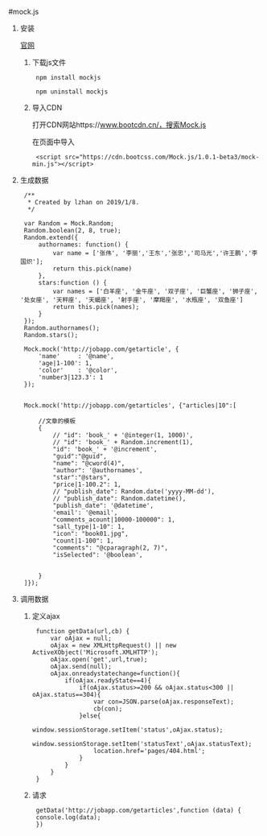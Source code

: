 #mock.js
1. 安装

	[官网](http://mockjs.com/)
	
	1. 下载js文件

			npm install mockjs
			
			npm uninstall mockjs
	2. 导入CDN

		打开CDN网站https://www.bootcdn.cn/，搜索Mock.js
		
		在页面中导入
		
			<script src="https://cdn.bootcss.com/Mock.js/1.0.1-beta3/mock-min.js"></script>
			
2. 生成数据

		/**
		 * Created by lzhan on 2019/1/8.
		 */
		
		var Random = Mock.Random;
		Random.boolean(2, 8, true);
		Random.extend({
		    authornames: function() {
		        var name = ['张伟', '李丽','王东','张忠','司马光','许王鹏','李国炽'];
		        return this.pick(name)
		    },
		    stars:function () {
		        var names = ['白羊座', '金牛座', '双子座', '巨蟹座', '狮子座', '处女座', '天秤座', '天蝎座', '射手座', '摩羯座', '水瓶座', '双鱼座']
		        return this.pick(names);
		    }
		});
		Random.authornames();
		Random.stars();
		
		Mock.mock('http://jobapp.com/getarticle', {
		    'name'     : '@name',
		    'age|1-100': 1,
		    'color'    : '@color',
		    'number3|123.3': 1
		});
		
		
		Mock.mock('http://jobapp.com/getarticles', {"articles|10":[
		
		    //文章的模板
		    {
		        // "id": 'book_' + '@integer(1, 1000)',
		        // "id": 'book_' + Random.increment(1),
		        "id": 'book_' + '@increment',
		        "guid":"@guid",
		        "name": "@cword(4)",
		        "author": '@authornames',
		        "star":"@stars",
		        "price|1-100.2": 1,
		        // "publish_date": Random.date('yyyy-MM-dd'),
		        // "publish_date": Random.datetime(),
		        "publish_date": '@datetime',
		        'email': '@email',
		        "comments_acount|10000-100000": 1,
		        "sall_type|1-10": 1,
		        "icon": "book01.jpg",
		        "count|1-100": 1,
		        "comments": "@cparagraph(2, 7)",
		        "isSelected": '@boolean',
		
		
		    }
		]});
		
3. 调用数据

	1. 定义ajax

			function getData(url,cb) {
			    var oAjax = null;
			    oAjax = new XMLHttpRequest() || new ActiveXObject('Microsoft.XMLHTTP');
			    oAjax.open('get',url,true);
			    oAjax.send(null);
			    oAjax.onreadystatechange=function(){
			        if(oAjax.readyState==4){
			            if(oAjax.status>=200 && oAjax.status<300 || oAjax.status==304){
			                var con=JSON.parse(oAjax.responseText);
			                cb(con);
			            }else{
			                window.sessionStorage.setItem('status',oAjax.status);
			                window.sessionStorage.setItem('statusText',oAjax.statusText);
			                location.href='pages/404.html';
			            }
			        }
			    }
			}
	2. 请求

			getData('http://jobapp.com/getarticles',function (data) {
            console.log(data);
        	})